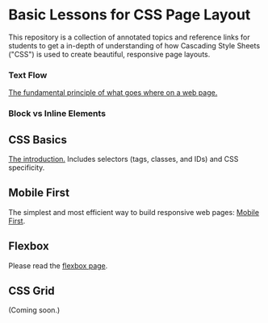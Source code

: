 # Basic Lessons for CSS Page Layout

This repository is a collection of annotated topics and reference links for students to get a in-depth of understanding of how Cascading Style Sheets ("CSS") is used to create beautiful, responsive page layouts. 

### Text Flow

[The fundamental principle of what goes where on a web page.](./text-flow.md)

### Block vs Inline Elements

## CSS Basics

[The introduction.](./css-basics.md) Includes selectors (tags, classes, and IDs) and CSS specificity.

## Mobile First

The simplest and most efficient way to build responsive web pages: [Mobile First](./mobile-first.md).


## Flexbox

Please read the [flexbox page](./flexbox.md).

## CSS Grid

(Coming soon.)



